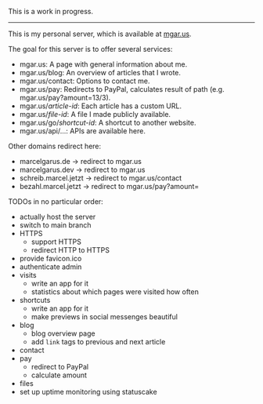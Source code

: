 This is a work in progress.

---

This is my personal server, which is available at [mgar.us](https://mgar.us).

The goal for this server is to offer several services:

* mgar.us: A page with general information about me.
* mgar.us/blog: An overview of articles that I wrote.
* mgar.us/contact: Options to contact me.
* mgar.us/pay: Redirects to PayPal, calculates result of path (e.g. mgar.us/pay?amount=13/3).
* mgar.us/_article-id_: Each article has a custom URL.
* mgar.us/_file-id_: A file I made publicly available.
* mgar.us/go/_shortcut-id_: A shortcut to another website.
* mgar.us/api/...: APIs are available here.

Other domains redirect here:

* marcelgarus.de -> redirect to mgar.us
* marcelgarus.dev -> redirect to mgar.us
* schreib.marcel.jetzt -> redirect to mgar.us/contact
* bezahl.marcel.jetzt -> redirect to mgar.us/pay?amount=

TODOs in no particular order:

* actually host the server
* switch to main branch
* HTTPS
  * support HTTPS
  * redirect HTTP to HTTPS
* provide favicon.ico
* authenticate admin
* visits
  * write an app for it
  * statistics about which pages were visited how often
* shortcuts
  * write an app for it
  * make previews in social messenges beautiful
* blog
  * blog overview page
  * add `link` tags to previous and next article
* contact
* pay
  * redirect to PayPal
  * calculate amount
* files
* set up uptime monitoring using statuscake
